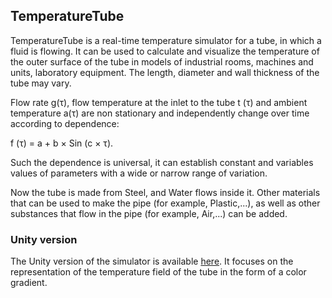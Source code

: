 ## TemperatureTube

TemperatureTube is a real-time temperature simulator for a tube, in which a fluid is flowing. It can be used to calculate and visualize the temperature of the outer surface of the tube in models of industrial rooms, machines and units, laboratory equipment. The length, diameter and wall thickness of the tube may vary.

Flow rate g(τ), flow temperature at the inlet to the tube t (τ) and ambient temperature a(τ) are non stationary and independently change over time according to dependence:

f (τ) = a + b × Sin (c × τ).

Such the dependence is universal, it can establish constant and variables values of parameters with a wide or narrow range of variation.

Now the tube is made from Steel, and Water flows inside it. Other materials that can be used to make the pipe (for example, Plastic,...), as well as other substances that flow in the pipe (for example, Air,...) can be added.

### Unity version

The Unity version of the simulator is available [here](). It focuses on the representation of the temperature field of the tube in the form of a color gradient.
